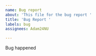 ```yaml
---
name: Bug report
about: 'This file for the bug report '
title: 'Bug Report '
labels: bug
assignees: Adam24NU

---
```


Bug happened
